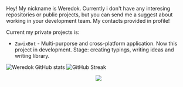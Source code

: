 Hey! My nickname is Weredok. Currently i don't have any interesing repositories or public projects, but you can send me a suggest about working in your development team. My contacts provided in profile!


Current my private projects is: 
* `ZuwixBot` - Multi-purporse and cross-platform application. Now this project in development. Stage: creating typings, writing ideas and writing library.
  
![Weredok GitHub stats](https://github-readme-stats-weredok.vercel.app/api?username=weredok&count_private=true&show_icons=true&theme=tokyonight) ![GitHub Streak](https://streak-stats.demolab.com/?user=Weredok&theme=tokyonight)

<p align="center">
    <img src="https://skillicons.dev/icons?i=ts,js,git,github,firebase,gcp,vscode,discord" />
</p
